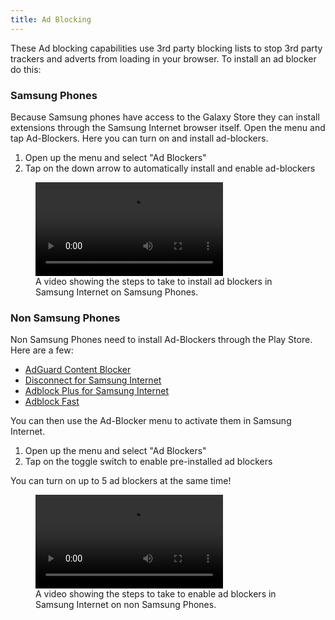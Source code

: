 ```yaml
---
title: Ad Blocking
---
```


These Ad blocking capabilities use 3rd party blocking lists to stop 3rd party trackers and adverts from loading in your browser. To install an ad blocker do this:

### Samsung Phones

Because Samsung phones have access to the Galaxy Store they can install extensions through the Samsung Internet browser itself. Open the menu and tap Ad-Blockers. Here you can turn on and install ad-blockers.

1. Open up the menu and select "Ad Blockers"
1. Tap on the down arrow to automatically install and enable ad-blockers

<figure>
<video controls src="{{ "/assets/en/adblckers1.mp4" | relative_url }}"></video>
<figcaption>A video showing the steps to take to install ad blockers in Samsung Internet on Samsung Phones.</figcaption>
</figure>

### Non Samsung Phones

Non Samsung Phones need to install Ad-Blockers through the Play Store. Here are a few:

* [AdGuard Content Blocker](https://play.google.com/store/apps/details?id=com.adguard.android.contentblocker)
* [Disconnect for Samsung Internet](https://play.google.com/store/apps/details?id=com.disconnect.samsungcontentblocker)
* [Adblock Plus for Samsung Internet](https://play.google.com/store/apps/details?id=org.adblockplus.adblockplussbrowser)
* [Adblock Fast](https://play.google.com/store/apps/details?id=com.rocketshipapps.adblockfast)

You can then use the Ad-Blocker menu to activate them in Samsung Internet. 

1. Open up the menu and select "Ad Blockers"
1. Tap on the toggle switch to enable pre-installed ad blockers

You can turn on up to 5 ad blockers at the same time!

<figure>
<video controls src="{{ "/assets/en/adblokers2.mp4" | relative_url }}"></video>
<figcaption>A video showing the steps to take to enable ad blockers in Samsung Internet on non Samsung Phones.</figcaption>
</figure>
